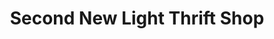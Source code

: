 ---
title: "Second New Light Thrift Shop"
url: /bridgeport/second-new-light-thrift-shop/
shop: Gebrauchtwaren
---
